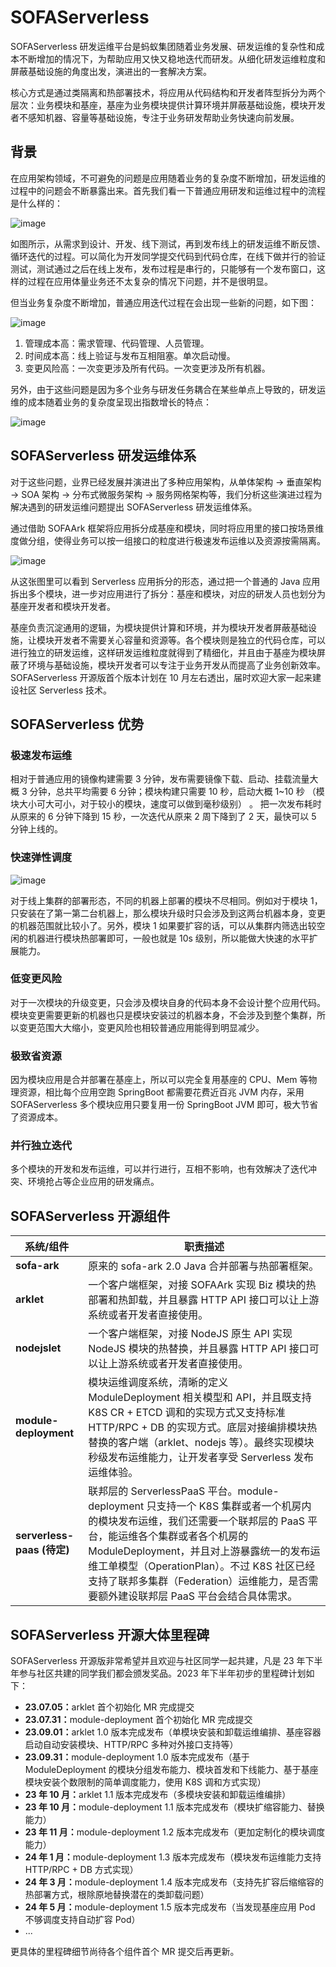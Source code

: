 # SOFAServerless
SOFAServerless 研发运维平台是蚂蚁集团随着业务发展、研发运维的复杂性和成本不断增加的情况下，为帮助应用又快又稳地迭代而研发。从细化研发运维粒度和屏蔽基础设施的角度出发，演进出的一套解决方案。

核心方式是通过类隔离和热部署技术，将应用从代码结构和开发者阵型拆分为两个层次：业务模块和基座，基座为业务模块提供计算环境并屏蔽基础设施，模块开发者不感知机器、容量等基础设施，专注于业务研发帮助业务快速向前发展。

## 背景
在应用架构领域，不可避免的问题是应用随着业务的复杂度不断增加，研发运维的过程中的问题会不断暴露出来。首先我们看一下普通应用研发和运维过程中的流程是什么样的：

![image](https://user-images.githubusercontent.com/101314559/172528801-065a18ee-3ce7-46b9-9b78-3f66f9955c97.png)

如图所示，从需求到设计、开发、线下测试，再到发布线上的研发运维不断反馈、循环迭代的过程。可以简化为开发同学提交代码到代码仓库，在线下做并行的验证测试，测试通过之后在线上发布，发布过程是串行的，只能够有一个发布窗口，这样的过程在应用体量业务还不太复杂的情况下问题，并不是很明显。

但当业务复杂度不断增加，普通应用迭代过程在会出现一些新的问题，如下图：

![image](https://user-images.githubusercontent.com/101314559/172525833-311229f1-c631-4170-a16d-1e6d7550b6bc.png)

1. 管理成本高：需求管理、代码管理、人员管理。
2. 时间成本高：线上验证与发布互相阻塞。单次启动慢。
3. 变更风险高：一次变更涉及所有代码。一次变更涉及所有机器。

另外，由于这些问题是因为多个业务与研发任务耦合在某些单点上导致的，研发运维的成本随着业务的复杂度呈现出指数增长的特点：

![image](https://user-images.githubusercontent.com/101314559/172529176-882bd36b-05a6-4450-aa53-24ef64a7e326.png)

## SOFAServerless 研发运维体系
对于这些问题，业界已经发展并演进出了多种应用架构，从单体架构 -> 垂直架构 -> SOA 架构 -> 分布式微服务架构 -> 服务网格架构等，我们分析这些演进过程为解决遇到的研发运维问题提出 SOFAServerless 研发运维体系。

通过借助 SOFAArk 框架将应用拆分成基座和模块，同时将应用里的接口按场景维度做分组，使得业务可以按一组接口的粒度进行极速发布运维以及资源按需隔离。

![image](https://user-images.githubusercontent.com/101314559/172529808-e09349c2-ff07-4431-8f5b-a1786cd0cfe5.png)

从这张图里可以看到 Serverless 应用拆分的形态，通过把一个普通的 Java 应用拆出多个模块，进一步对应用进行了拆分：基座和模块，对应的研发人员也划分为基座开发者和模块开发者。

基座负责沉淀通用的逻辑，为模块提供计算和环境，并为模块开发者屏蔽基础设施，让模块开发者不需要关心容量和资源等。各个模块则是独立的代码仓库，可以进行独立的研发运维，这样研发运维粒度就得到了精细化，并且由于基座为模块屏蔽了环境与基础设施，模块开发者可以专注于业务开发从而提高了业务创新效率。SOFAServerless 开源版首个版本计划在 10 月左右透出，届时欢迎大家一起来建设社区 Serverless 技术。

## SOFAServerless 优势
### 极速发布运维
相对于普通应用的镜像构建需要 3 分钟，发布需要镜像下载、启动、挂载流量大概 3 分钟，总共平均需要 6 分钟；模块构建只需要 10 秒，启动大概 1~10 秒 （模块大小可大可小，对于较小的模块，速度可以做到毫秒级别） 。
把一次发布耗时从原来的 6 分钟下降到 15 秒，一次迭代从原来 2 周下降到了 2 天，最快可以 5 分钟上线的。

### 快速弹性调度
![image](https://github.com/sofastack/sofa-serverless/assets/13743483/f61807e7-f4b5-4078-b9ba-978461f41701)

对于线上集群的部署形态，不同的机器上部署的模块不尽相同。例如对于模块 1，只安装在了第一第二台机器上，那么模块升级时只会涉及到这两台机器本身，变更的机器范围就比较小了。另外，模块 1 如果要扩容的话，可以从集群内筛选出较空闲的机器进行模块热部署即可，一般也就是 10s 级别，所以能做大快速的水平扩展能力。

### 低变更风险
对于一次模块的升级变更，只会涉及模块自身的代码本身不会设计整个应用代码。模块变更需要更新的机器也只是模块安装过的机器本身，不会涉及到整个集群，所以变更范围大大缩小，变更风险也相较普通应用能得到明显减少。

### 极致省资源
因为模块应用是合并部署在基座上，所以可以完全复用基座的 CPU、Mem 等物理资源，相比每个应用空跑 SpringBoot 都需要花费近百兆 JVM 内存，采用 SOFAServerless 多个模块应用只要复用一份 SpringBoot JVM 即可，极大节省了资源成本。

### 并行独立迭代
多个模块的开发和发布运维，可以并行进行，互相不影响，也有效解决了迭代冲突、环境抢占等企业应用的研发痛点。

  

## SOFAServerless 开源组件

|  系统/组件   | 职责描述  |
|  ----  | ----  |
| <b>sofa-ark</b>  | 原来的 sofa-ark 2.0 Java 合并部署与热部署框架。 |
| <b>arklet</b>  | 一个客户端框架，对接 SOFAArk 实现 Biz 模块的热部署和热卸载，并且暴露 HTTP API 接口可以让上游系统或者开发者直接使用。 |
| <b>nodejslet</b>  | 一个客户端框架，对接 NodeJS 原生 API 实现 NodeJS 模块的热替换，并且暴露 HTTP API 接口可以让上游系统或者开发者直接使用。 |
| <b>module-deployment</b> | 模块运维调度系统，清晰的定义 ModuleDeployment 相关模型和 API，并且既支持 K8S CR + ETCD 调和的实现方式又支持标准 HTTP/RPC + DB 的实现方式。底层对接编排模块热替换的客户端（arklet、nodejs 等）。最终实现模块秒级发布运维能力，让开发者享受 Serverless 发布运维体验。 |
| <b>serverless-paas (待定)</b> | 联邦层的 ServerlessPaaS 平台。module-deployment 只支持一个 K8S 集群或者一个机房内的模块发布运维，我们还需要一个联邦层的 PaaS 平台，能运维各个集群或者各个机房的 ModuleDeployment，并且对上游暴露统一的发布运维工单模型（OperationPlan）。不过 K8S 社区已经支持了联邦多集群（Federation）运维能力，是否需要额外建设联邦层 PaaS 平台会结合具体需求。 |

  

## SOFAServerless 开源大体里程碑

SOFAServerless 开源版非常希望并且欢迎与社区同学一起共建，凡是 23 年下半年参与社区共建的同学我们都会颁发奖品。2023 年下半年初步的里程碑计划如下：

- <b>23.07.05：</b>arklet 首个初始化 MR 完成提交
- <b>23.07.31：</b>module-deployment 首个初始化 MR 完成提交
- <b>23.09.01：</b>arklet 1.0 版本完成发布（单模块安装和卸载运维编排、基座容器启动自动安装模块、HTTP/RPC 多种对外接口支持等）
- <b>23.09.31：</b>module-deployment 1.0 版本完成发布（基于 ModuleDeployment 的模块分组发布能力、模块首发和下线能力、基于基座模块安装个数限制的简单调度能力，使用 K8S 调和方式实现）
- <b>23 年 10 月：</b>arklet 1.1 版本完成发布（多模块安装和卸载运维编排）
- <b>23 年 10 月：</b>module-deployment 1.1 版本完成发布（模块扩缩容能力、替换能力）
- <b>23 年 11 月：</b>module-deployment 1.2 版本完成发布（更加定制化的模块调度能力）
- <b>24 年 1 月：</b>module-deployment 1.3 版本完成发布（模块发布运维能力支持 HTTP/RPC + DB 方式实现）
- <b>24 年 3 月：</b>module-deployment 1.4 版本完成发布（支持先扩容后缩缩容的热部署方式，根除原地替换潜在的类卸载问题）
- <b>24 年 5 月：</b>module-deployment 1.5 版本完成发布（当发现基座应用 Pod 不够调度支持自动扩容 Pod）
- ...

更具体的里程碑细节尚待各个组件首个 MR 提交后再更新。
